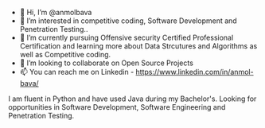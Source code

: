 - 👋 Hi, I’m @anmolbava
- 👀 I’m interested in competitive coding, Software Development and Penetration Testing..
- 🌱 I’m currently pursuing Offensive security Certified Professional Certification and learning more about Data Strcutures and Algorithms as well as Competitive coding.
- 💞️ I’m looking to collaborate on Open Source Projects
- 📫 You can reach me on Linkedin - https://www.linkedin.com/in/anmol-bava/ 

I am fluent in Python and have used Java during my Bachelor's.
Looking for opportunities in Software Development, Software Engineering and Penetration Testing.
 
